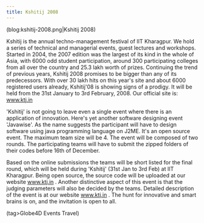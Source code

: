 ```yaml
---
title: Kshitij 2008
---
```

(blog:kshitij-2008.png|Kshitij 2008)

Kshitij is the annual techno-management festival of IIT Kharagpur. We hold a series of technical and managerial events, guest lectures and workshops. Started in 2004, the 2007 edition was the largest of its kind in the whole of Asia, with 6000 odd student participation, around 300 participating colleges from all over the country and 25.3 lakh worth of prizes. Continuing the trend of previous years, Kshitij 2008 promises to be bigger than any of its predecessors. With over 30 lakh hits on this year's site and about 6000 registered users already, Kshitij'08 is showing signs of a prodigy. It will be held from the 31st January to 3rd February, 2008. Our official site is: www.ktj.in

'Kshitij' is not going to leave even a single event where there is an application of innovation. Here's yet another software designing event 'Javawise'. As the name suggests the participant will have to design software using java programming language on J2ME. It's an open source event. The maximum team size will be 4. The event will be composed of two rounds. The participating teams will have to submit the zipped folders of their codes before 16th of December.

Based on the online submissions the teams will be short listed for the final round, which will be held during 'Kshitij' (31st Jan to 3rd Feb) at IIT Kharagpur. Being open source, the source code will be uploaded at our website www.ktj.in . Another distinctive aspect of this event is that the judging parameters will also be decided by the teams. Detailed description of the event is at our website www.ktj.in . The hunt for innovative and smart brains is on, and the invitation is open to all. 

(tag>Globe4D Events Travel)
